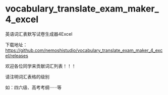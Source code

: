 # vocabulary_translate_exam_maker_4_excel


英语词汇表默写试卷生成器4Excel


下载地址：https://github.com/nemoshistudio/vocabulary_translate_exam_maker_4_excel/releases


欢迎各位同学来贡献词汇列表！！！


请注明词汇表格的级别


如：四六级、高考考纲······等
